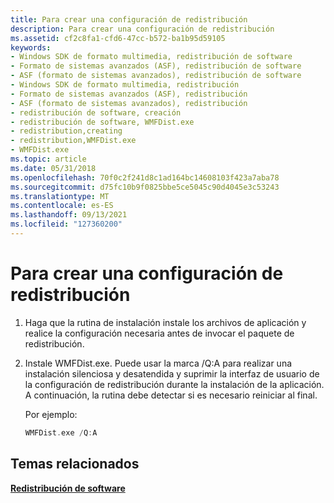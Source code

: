 ```yaml
---
title: Para crear una configuración de redistribución
description: Para crear una configuración de redistribución
ms.assetid: cf2c8fa1-cfd6-47cc-b572-ba1b95d59105
keywords:
- Windows SDK de formato multimedia, redistribución de software
- Formato de sistemas avanzados (ASF), redistribución de software
- ASF (formato de sistemas avanzados), redistribución de software
- Windows SDK de formato multimedia, redistribución
- Formato de sistemas avanzados (ASF), redistribución
- ASF (formato de sistemas avanzados), redistribución
- redistribución de software, creación
- redistribución de software, WMFDist.exe
- redistribution,creating
- redistribution,WMFDist.exe
- WMFDist.exe
ms.topic: article
ms.date: 05/31/2018
ms.openlocfilehash: 70f0c2f241d8c1ad164bc14608103f423a7aba78
ms.sourcegitcommit: d75fc10b9f0825bbe5ce5045c90d4045e3c53243
ms.translationtype: MT
ms.contentlocale: es-ES
ms.lasthandoff: 09/13/2021
ms.locfileid: "127360200"
---
```

# <a name="to-create-a-redistribution-setup"></a>Para crear una configuración de redistribución

1.  Haga que la rutina de instalación instale los archivos de aplicación y realice la configuración necesaria antes de invocar el paquete de redistribución.
2.  Instale WMFDist.exe. Puede usar la marca /Q:A para realizar una instalación silenciosa y desatendida y suprimir la interfaz de usuario de la configuración de redistribución durante la instalación de la aplicación. A continuación, la rutina debe detectar si es necesario reiniciar al final.

    Por ejemplo:

    ```C++
    WMFDist.exe /Q:A
    ```

    

## <a name="related-topics"></a>Temas relacionados

<dl> <dt>

[**Redistribución de software**](software-redistribution.md)
</dt> </dl>

 

 




